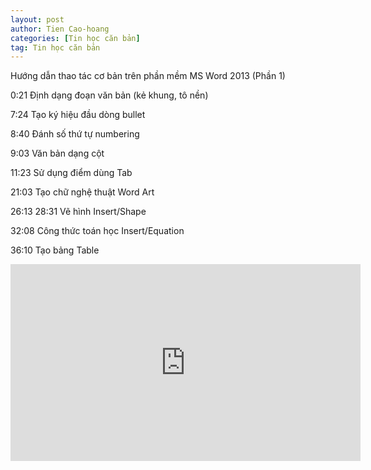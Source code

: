 ```yaml
---
layout: post
author: Tien Cao-hoang
categories: [Tin học căn bản]
tag: Tin học căn bản
---
```

Hướng dẫn thao tác cơ bản trên phần mềm MS Word 2013 (Phần 1)

0:21 Định dạng đoạn văn bản (kẻ khung, tô nền)

7:24 Tạo ký hiệu đầu dòng bullet

8:40 Đánh số thứ tự numbering

9:03 Văn bản dạng cột

11:23 Sử dụng điểm dùng Tab

21:03 Tạo chữ nghệ thuật Word Art

26:13 28:31 Vẽ hình Insert/Shape

32:08 Công thức toán học Insert/Equation

36:10 Tạo bảng Table

<iframe width="560" height="315" src="https://www.youtube.com/embed/TxmhlFolPn8" frameborder="0" allow="accelerometer; autoplay; encrypted-media; gyroscope; picture-in-picture" allowfullscreen></iframe>